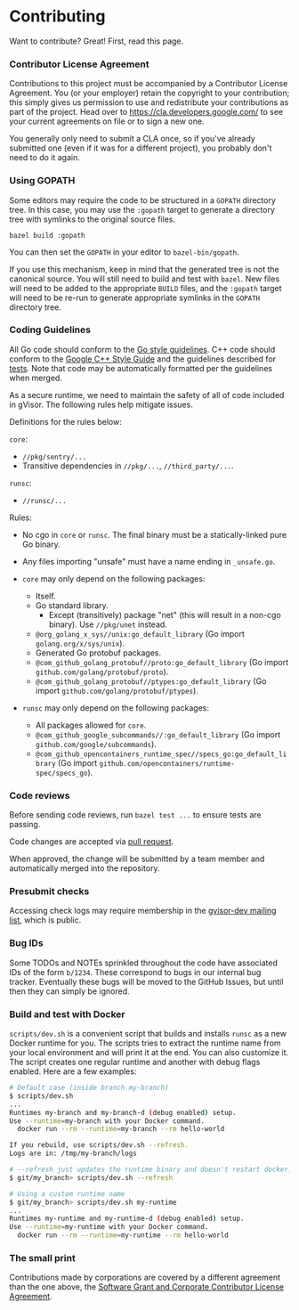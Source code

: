 # Contributing

Want to contribute? Great! First, read this page.

### Contributor License Agreement

Contributions to this project must be accompanied by a Contributor License
Agreement. You (or your employer) retain the copyright to your contribution;
this simply gives us permission to use and redistribute your contributions as
part of the project. Head over to <https://cla.developers.google.com/> to see
your current agreements on file or to sign a new one.

You generally only need to submit a CLA once, so if you've already submitted one
(even if it was for a different project), you probably don't need to do it
again.

### Using GOPATH

Some editors may require the code to be structured in a `GOPATH` directory tree.
In this case, you may use the `:gopath` target to generate a directory tree with
symlinks to the original source files.

```
bazel build :gopath
```

You can then set the `GOPATH` in your editor to `bazel-bin/gopath`.

If you use this mechanism, keep in mind that the generated tree is not the
canonical source. You will still need to build and test with `bazel`. New files
will need to be added to the appropriate `BUILD` files, and the `:gopath` target
will need to be re-run to generate appropriate symlinks in the `GOPATH`
directory tree.

### Coding Guidelines

All Go code should conform to the [Go style guidelines][gostyle]. C++ code
should conform to the [Google C++ Style Guide][cppstyle] and the guidelines
described for [tests][teststyle]. Note that code may be automatically formatted
per the guidelines when merged.

As a secure runtime, we need to maintain the safety of all of code included in
gVisor. The following rules help mitigate issues.

Definitions for the rules below:

`core`:

*   `//pkg/sentry/...`
*   Transitive dependencies in `//pkg/...`, `//third_party/...`.

`runsc`:

*   `//runsc/...`

Rules:

*   No cgo in `core` or `runsc`. The final binary must be a statically-linked
    pure Go binary.

*   Any files importing "unsafe" must have a name ending in `_unsafe.go`.

*   `core` may only depend on the following packages:

    *   Itself.
    *   Go standard library.
        *   Except (transitively) package "net" (this will result in a non-cgo
            binary). Use `//pkg/unet` instead.
    *   `@org_golang_x_sys//unix:go_default_library` (Go import
        `golang.org/x/sys/unix`).
    *   Generated Go protobuf packages.
    *   `@com_github_golang_protobuf//proto:go_default_library` (Go import
        `github.com/golang/protobuf/proto`).
    *   `@com_github_golang_protobuf//ptypes:go_default_library` (Go import
        `github.com/golang/protobuf/ptypes`).

*   `runsc` may only depend on the following packages:

    *   All packages allowed for `core`.
    *   `@com_github_google_subcommands//:go_default_library` (Go import
        `github.com/google/subcommands`).
    *   `@com_github_opencontainers_runtime_spec//specs_go:go_default_library`
        (Go import `github.com/opencontainers/runtime-spec/specs_go`).

### Code reviews

Before sending code reviews, run `bazel test ...` to ensure tests are passing.

Code changes are accepted via [pull request][github].

When approved, the change will be submitted by a team member and automatically
merged into the repository.

### Presubmit checks

Accessing check logs may require membership in the
[gvisor-dev mailing list][gvisor-dev-list], which is public.

### Bug IDs

Some TODOs and NOTEs sprinkled throughout the code have associated IDs of the
form `b/1234`. These correspond to bugs in our internal bug tracker. Eventually
these bugs will be moved to the GitHub Issues, but until then they can simply be
ignored.

### Build and test with Docker

`scripts/dev.sh` is a convenient script that builds and installs `runsc` as a
new Docker runtime for you. The scripts tries to extract the runtime name from
your local environment and will print it at the end. You can also customize it.
The script creates one regular runtime and another with debug flags enabled.
Here are a few examples:

```bash
# Default case (inside branch my-branch)
$ scripts/dev.sh
...
Runtimes my-branch and my-branch-d (debug enabled) setup.
Use --runtime=my-branch with your Docker command.
  docker run --rm --runtime=my-branch --rm hello-world

If you rebuild, use scripts/dev.sh --refresh.
Logs are in: /tmp/my-branch/logs

# --refresh just updates the runtime binary and doesn't restart docker.
$ git/my_branch> scripts/dev.sh --refresh

# Using a custom runtime name
$ git/my_branch> scripts/dev.sh my-runtime
...
Runtimes my-runtime and my-runtime-d (debug enabled) setup.
Use --runtime=my-runtime with your Docker command.
  docker run --rm --runtime=my-runtime --rm hello-world
```

### The small print

Contributions made by corporations are covered by a different agreement than the
one above, the
[Software Grant and Corporate Contributor License Agreement][gccla].

[cppstyle]: https://google.github.io/styleguide/cppguide.html
[gcla]: https://cla.developers.google.com/about/google-individual
[gccla]: https://cla.developers.google.com/about/google-corporate
[github]: https://github.com/google/gvisor/compare
[gvisor-dev-list]: https://groups.google.com/forum/#!forum/gvisor-dev
[gostyle]: https://github.com/golang/go/wiki/CodeReviewComments
[teststyle]: ./test/
